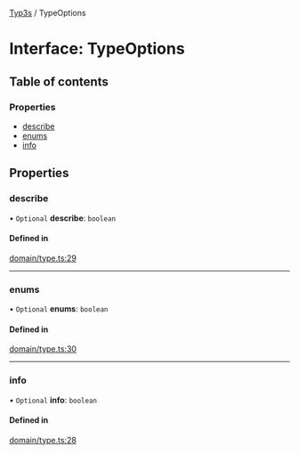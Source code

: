[Typ3s](../README.md) / TypeOptions

# Interface: TypeOptions

## Table of contents

### Properties

- [describe](TypeOptions.md#describe)
- [enums](TypeOptions.md#enums)
- [info](TypeOptions.md#info)

## Properties

### describe

• `Optional` **describe**: `boolean`

#### Defined in

[domain/type.ts:29](https://github.com/FlavioLionelRita/typ3s/blob/d57fb60/src/lib/domain/type.ts#L29)

___

### enums

• `Optional` **enums**: `boolean`

#### Defined in

[domain/type.ts:30](https://github.com/FlavioLionelRita/typ3s/blob/d57fb60/src/lib/domain/type.ts#L30)

___

### info

• `Optional` **info**: `boolean`

#### Defined in

[domain/type.ts:28](https://github.com/FlavioLionelRita/typ3s/blob/d57fb60/src/lib/domain/type.ts#L28)
